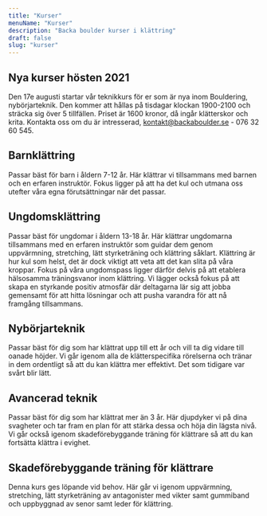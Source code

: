 ```yaml
---
title: "Kurser"
menuName: "Kurser"
description: "Backa boulder kurser i klättring"
draft: false
slug: "kurser"
---
```


## Nya kurser hösten 2021
Den 17e augusti startar vår teknikkurs för er som är nya inom Bouldering, nybörjarteknik.
Den kommer att hållas på tisdagar klockan 1900-2100 och sträcka sig över 5 tillfällen. Priset är 1600 kronor, då ingår klätterskor och krita. 
Kontakta oss om du är intresserad, kontakt@backaboulder.se - 076 32 60 545.

## Barnklättring

Passar bäst för barn i åldern 7-12 år. Här klättrar vi tillsammans med barnen och en erfaren instruktör. Fokus ligger på att ha det kul och utmana oss utefter våra egna förutsättningar när det passar. 

## Ungdomsklättring

Passar bäst för ungdomar i åldern 13-18 år. Här klättrar ungdomarna tillsammans med en erfaren instruktör som guidar dem genom uppvärmning, stretching, lätt styrketräning och klättring såklart. Klättring är hur kul som helst, det är dock viktigt att veta att det kan slita på våra kroppar. Fokus på våra ungdomspass ligger därför delvis på att etablera hälsosamma träningsvanor inom klättring. Vi lägger också fokus på att skapa en styrkande positiv atmosfär där deltagarna lär sig att jobba gemensamt för att hitta lösningar och att pusha varandra för att nå framgång tillsammans.   

## Nybörjarteknik

Passar bäst för dig som har klättrat upp till ett år och vill ta dig vidare till oanade höjder. Vi går igenom alla de klätterspecifika rörelserna och tränar in dem ordentligt så att du kan klättra mer effektivt. Det som tidigare var svårt blir lätt.  

## Avancerad teknik

Passar bäst för dig som har klättrat mer än 3 år. Här djupdyker vi på dina svagheter och tar fram en plan för att stärka dessa och höja din lägsta nivå. Vi går också igenom skadeförebyggande träning för klättrare så att du kan fortsätta klättra i evighet.

## Skadeförebyggande träning för klättrare

Denna kurs ges löpande vid behov. Här går vi igenom uppvärmning, stretching, lätt styrketräning av antagonister med vikter samt gummiband och uppbyggnad av senor samt leder för klättring. 

